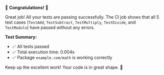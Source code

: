 🎉 **Congratulations!** 🎉

Great job! All your tests are passing successfully. The CI job shows that all 5 test cases (`TestAdd`, `TestSubtract`, `TestMultiply`, `TestDivide`, and `TestModulo`) have passed without any errors.

**Test Summary:**
- ✅ All tests passed
- ✅ Total execution time: 0.004s
- ✅ Package `example.com/math` is working correctly

Keep up the excellent work! Your code is in great shape. 🚀